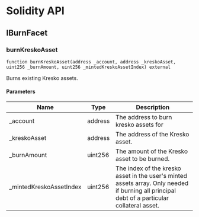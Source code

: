# Solidity API

## IBurnFacet

### burnKreskoAsset

```solidity
function burnKreskoAsset(address _account, address _kreskoAsset, uint256 _burnAmount, uint256 _mintedKreskoAssetIndex) external
```

Burns existing Kresko assets.

#### Parameters

| Name | Type | Description |
| ---- | ---- | ----------- |
| _account | address | The address to burn kresko assets for |
| _kreskoAsset | address | The address of the Kresko asset. |
| _burnAmount | uint256 | The amount of the Kresko asset to be burned. |
| _mintedKreskoAssetIndex | uint256 | The index of the kresko asset in the user's minted assets array. Only needed if burning all principal debt of a particular collateral asset. |

